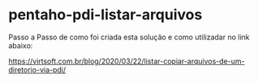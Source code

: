 # pentaho-pdi-listar-arquivos

Passo a Passo de como foi criada esta solução e como utilizadar no link abaixo:

https://virtsoft.com.br/blog/2020/03/22/listar-copiar-arquivos-de-um-diretorio-via-pdi/


